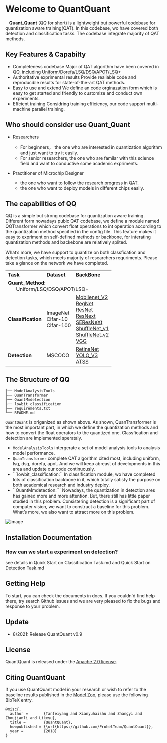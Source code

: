 # Welcome to QuantQuant

 &nbsp; &nbsp;**Quant_Quant** (QQ for short) is a lightweight but powerful codebase for quantization aware training(QAT). In this codebase, wo have covered both detection and classification tasks. The codebase integrate majority of  QAT methods.
## Key Features & Capabilty
  - Completeness codebase
   Major of QAT algorithm have been covered in QQ, including [Uniform](https://arxiv.org/abs/1909.13144)/[Dorefa](https://arxiv.org/abs/1606.06160)/[LSQ](https://arxiv.org/abs/1902.08153)/[DSQ](https://arxiv.org/pdf/1908.05033v1.pdf)/[APOT](https://arxiv.org/abs/1909.13144)/[LSQ+](https://openaccess.thecvf.com/content_CVPRW_2020/html/w40/Bhalgat_LSQ_Improving_Low-Bit_Quantization_Through_Learnable_Offsets_and_Better_Initialization_CVPRW_2020_paper.html)
  - Authoritative exprimental results
  Provide realiable code and reproducible results for state-of-the-art QAT methods.
  - Easy to use and extend
  We define an  code orginazation form which is easy to get started and friendly to customize and conduct own experiments.
  - Effcient training
  Considring training efficiency, our code support multi-machine parallel training.
  
   
## Who should consider use Quant_Quant
-  Researchers
   - For beginners， the one who are interested in quantization algorithm and just want to try it easily.
   - For senior researchers, the one who are familar with this science field and want to  conductive some academic expriments.
 

-  Practitioner of Microchip Designer
   - the one who want to follow the research progress in QAT.
   - the one who want to deploy models in different chips easily.


## The capabilities of QQ
QQ is a simple but strong codebase for quantization aware training. Different form nowadays pubic QAT codebase, we define a module named QQTransformer which convert float operations to  int operation according to the quantization method specified in the config file. This feature makes it easy to expriment on self-defined methods or backbone, for interating quantization methods and backebone are relatively splited.

What’s more,  we have support to quantize on both classfication and detection tasks, which meets majority of researchers requriments. Please take a  glance on the network we have completed.


<table>
    <tr>
        <td> <b>Task</b> </td> 
        <td> <b>Dataset</b> </td> 
        <td><b>BackBone</b></td> 
   </tr>
    <tr>
      	 <td colspan="3"> <b>Quant_Method:</b> <br>   &nbsp; &nbsp;  &nbsp;   Uniform/LSQ/DSQ/APOT/LSQ+</td>    
    </tr>
    <tr>
        <td><p align="left"><b>Classification</b></p></td> 
        <td>ImageNet <br>Cifar-10<br>Cifar-100  </td> 
        <td><a href="https://arxiv.org/abs/1801.04381" target="_blank" rel="noopener noreferrer">Mobilenet_V2</a><br> <a href="https://arxiv.org/abs/2003.13678" target="_blank" rel="noopener noreferrer">RegNet</a><br> <a href="https://arxiv.org/abs/1512.03385" target="_blank" rel="noopener noreferrer">ResNet</a> <br>  <a href=" https://arxiv.org/abs/1611.05431" target="_blank" rel="noopener noreferrer">ResNext</a><br><a href="https://arxiv.org/abs/1709.01507" target="_blank" rel="noopener noreferrer">SEResNeXt</a> <br><a href=" https://arxiv.org/abs/1707.01083" target="_blank" rel="noopener noreferrer">ShuffleNet_v1</a> <br><a href=" https://openaccess.thecvf.com/content_ECCV_2018/html/Ningning_Light-weight_CNN_Architecture_ECCV_2018_paper.html" target="_blank" rel="noopener noreferrer">ShuffleNet_v2</a> <br><a href="https://arxiv.org/abs/1409.1556" target="_blank" rel="noopener noreferrer">VGG</a><br></td> 
   </tr> 
        <tr>
        <td><b>Detection</b></td> 
        <td>MSCOCO </td> 
        <td><a href="https://arxiv.org/abs/1708.02002" target="_blank" rel="noopener noreferrer">RetinaNet</a> <br><a href="https://arxiv.org/abs/1804.02767" target="_blank" rel="noopener noreferrer">YOLO_V3</a><br> <a href="https://arxiv.org/abs/1912.02424" target="_blank" rel="noopener noreferrer">ATSS</a></td> 
   </tr> 
</table>


 
## The Structure of QQ 
```
├── ModelAnalysisTools
├── QuanTransformer
├── QuantMmdetection
├── lowbit_classification
├── requirements.txt
└── README.md
```

```QuantQuant``` is origanized as shown above.  As shown, QuanTransformer is the most important part, in which we define the quantization methods and how to convert the  float operators to the quantized one. Classfication and detection are implemented sperataly.
- ```ModelAnalysisTools``` intergerate a set of model analysis tools to analysis model performance.
- ```QuanTransformer``` complete QAT algorithm cited most, including uniform, lsq, dsq, dorefa, apot. And we will keep abreast of developments in this area and update our code continuously.
- ```lowbit_classification:`` In classification module, wo have completed lots of classification backbone in it, which totally satisty the purpose on both academical research  and industry deploy. 
- ``QuantMmdetection:```  Nowadays,  the quantization in detection ares has gained more and more attention. But, there still has little paper studied in this problem.  Consistering detection is a significant part of computer vision, we want to construct a baseline for this problem. What’s more, we also want to attract more on this problem. 

![image](https://user-images.githubusercontent.com/31733191/127477981-8cec4ef4-fec1-476c-8474-a1f5fe16135f.png)

## Installation  Documentation



###  How can we start a experiment on detection?

see details in Quick Start on  Classification Task.md and Quick Start on  Detection Task.md



## Getting Help

To start, you can check the documents in docs. If you couldn'd find help there, try search Github issues and we are very pleased to fix the bugs and response to your problem. 

## Update

- 8/2021: Release  QuantQuant v0.9 

## License

QuantQuant is released under the [Apache 2.0 license](https://github.com/ProhetTeam/QuantQuant/blob/master/LICENSE).


## Citing QuantQuant

If you use QuantQuant model in your research or wish to refer to the baseline results published in the [Model Zoo](MODEL_ZOO.md), please use the following BibTeX entry.

```
@misc{,
  author =       {Tanfeiyang and Xianyuhaishu and Zhangyi and Zhoujianli and Likeyu},
  title =        {QuantQuant},
  howpublished = {\url{https://github.com/ProhetTeam/QuantQuant}},
  year =         {2018}
}
```
